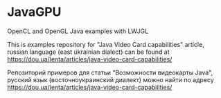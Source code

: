 # JavaGPU

OpenCL and OpenGL Java examples with LWJGL 

This is examples repository for "Java Video Card capabilities" article, russian language (east ukrainian dialect) can be found at https://dou.ua/lenta/articles/java-video-card-capabilities/

Репозиторий примеров для статьи "Возможности видеокарты Java", русский язык (восточноукраинский диалект) можно найти по адресу https://dou.ua/lenta/articles/java-video-card-capabilities/

